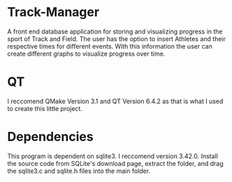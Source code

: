 # Track-Manager
A front end database application for storing and visualizing progress in the sport of Track and Field. The user has the option to insert Athletes and their respective times for different events. With this information the user can create different graphs to visualize progress over time. 

# QT
I reccomend QMake Version 3.1 and QT Version 6.4.2 as that is what I used to create this little project.

# Dependencies
This program is dependent on sqlite3. I reccomend version 3.42.0. Install the source code from SQLite's download page, extract the folder, and drag the sqlite3.c and sqlite.h files into the main folder.
